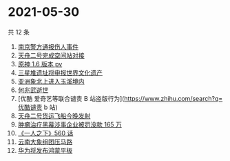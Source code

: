 # 2021-05-30

共 12 条

<!-- BEGIN -->
<!-- 最后更新时间 Sun May 30 2021 14:31:49 GMT+0800 (China Standard Time) -->

1. [南京警方通报伤人事件](https://www.zhihu.com/search?q=南京新街口)
2. [天舟二号完成空间站对接](https://www.zhihu.com/search?q=天舟二号)
3. [原神 1.6 版本 pv](https://www.zhihu.com/search?q=原神)
4. [三星堆遗址将申报世界文化遗产](https://www.zhihu.com/search?q=三星堆)
5. [亚洲象北上进入玉溪境内](https://www.zhihu.com/search?q=亚洲象)
6. [何兆武逝世](https://www.zhihu.com/search?q=何兆武)
7. [优酷 爱奇艺等联合谴责 B 站盗版行为](https://www.zhihu.com/search?q=优酷谴责 b 站)
8. [天舟二号货运飞船今晚发射](https://www.zhihu.com/search?q=天舟二号)
9. [肿瘤治疗黑幕涉事企业被罚没款 165 万](https://www.zhihu.com/search?q=肿瘤治疗黑幕)
10. [《一人之下》560 话](https://www.zhihu.com/search?q=一人之下)
11. [云南大象组团压马路](https://www.zhihu.com/search?q=云南大象)
12. [华为将发布鸿蒙平板](https://www.zhihu.com/search?q=鸿蒙平板)

<!-- END -->
